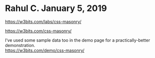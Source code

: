 # Rahul C. January 5, 2019

https://w3bits.com/labs/css-masonry/

https://w3bits.com/css-masonry/

I’ve used some sample data too in the demo page for a practically-better demonstration.<br>
https://w3bits.com/demo/css-masonry/

